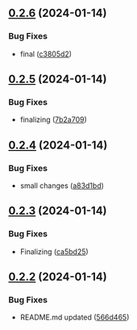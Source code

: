 ## [0.2.6](https://github.com/Energy-Control-no/fleet-flows-autoinstaller/compare/v0.2.5...v0.2.6) (2024-01-14)


### Bug Fixes

* final ([c3805d2](https://github.com/Energy-Control-no/fleet-flows-autoinstaller/commit/c3805d29149ea52e0226f32ba6f029ab956ca79e))



## [0.2.5](https://github.com/Energy-Control-no/fleet-flows-autoinstaller/compare/v0.2.4...v0.2.5) (2024-01-14)


### Bug Fixes

* finalizing ([7b2a709](https://github.com/Energy-Control-no/fleet-flows-autoinstaller/commit/7b2a70971647beafb767786b104b8ea445f0a921))



## [0.2.4](https://github.com/Energy-Control-no/fleet-flows-autoinstaller/compare/v0.2.3...v0.2.4) (2024-01-14)


### Bug Fixes

* small changes ([a83d1bd](https://github.com/Energy-Control-no/fleet-flows-autoinstaller/commit/a83d1bd1f6ec38c18d2d0524794b4054996fd610))



## [0.2.3](https://github.com/Energy-Control-no/fleet-flows-autoinstaller/compare/v0.2.2...v0.2.3) (2024-01-14)


### Bug Fixes

* Finalizing ([ca5bd25](https://github.com/Energy-Control-no/fleet-flows-autoinstaller/commit/ca5bd25cd27287acf9508d4abd0b873888cc38f4))



## [0.2.2](https://github.com/Energy-Control-no/fleet-flows-autoinstaller/compare/v0.2.1...v0.2.2) (2024-01-14)


### Bug Fixes

* README.md updated ([566d465](https://github.com/Energy-Control-no/fleet-flows-autoinstaller/commit/566d465fb10e6e167e915963c8431e6102917697))



